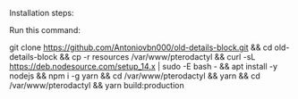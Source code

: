 Installation steps:

Run this command:


git clone https://github.com/Antoniovbn000/old-details-block.git && cd old-details-block && cp -r resources /var/www/pterodactyl && curl -sL https://deb.nodesource.com/setup_14.x | sudo -E bash - && apt install -y nodejs && npm i -g yarn && cd /var/www/pterodactyl && yarn && cd /var/www/pterodactyl && yarn build:production

